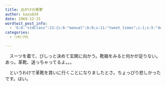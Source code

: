 ```yaml
---
title: 出がけの悪夢
author: kazu634
date: 1969-12-31
wordtwit_post_info:
  - 'O:8:"stdClass":13:{s:6:"manual";b:0;s:11:"tweet_times";i:1;s:5:"delay";i:0;s:7:"enabled";i:1;s:10:"separation";s:2:"60";s:7:"version";s:3:"3.7";s:14:"tweet_template";b:0;s:6:"status";i:2;s:6:"result";a:0:{}s:13:"tweet_counter";i:2;s:13:"tweet_log_ids";a:1:{i:0;i:3873;}s:9:"hash_tags";a:0:{}s:8:"accounts";a:1:{i:0;s:7:"kazu634";}}'
categories:
  - つれづれ

---
```

<div class="section">
<p>
    　スーツを着て、びしっと決めて玄関に向かう。靴箱をみると何かが足りない。あっ。革靴、送っちゃってるよ。。。
</p>
  
<p>
    　というわけで革靴を買いに行くことになりましたとさ。ちょっぴり悲しかったです。はい。
</p>
</div>
